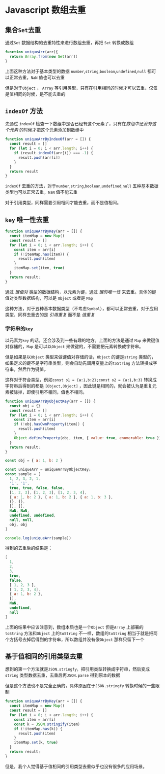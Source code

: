 # Javascript 数组去重

## 集合`Set`去重

通过`Set` 数据结构的去重特性来进行数组去重，再把 `Set` 转换成数组

```js
function uniqueArr(arr){
  return Array.from(new Set(arr))
}
```

上面这种方法对于基本类型的数据 `number`,`string`,`boolean`,`undefined`,`null` 都可以正常去重，`NaN` 值也可以去重

但是对于`Object` ， `Array` 等引用类型，只有在引用相同的时候才可以去重，仅仅是值相同的时候，是不能去重的

## `indexOf` 方法

先通过 `indexOf` 检查一下数组中是否已经有这个元素了，只有在*数组中还没有这个元素*  的时候才把这个元素添加到数组中

```js
function uniqueArrByIndexOf(arr = []) {
  const result = []
  for (let i = 0; i < arr.length; i++) {
    if (result.indexOf(arr[i]) === -1) {
      result.push(arr[i])
    }
  }
  return result
}
```

`indexOf` 去重的方法，对于`number`,`string`,`boolean`,`undefined`,`null` 五种基本数据类型也可以正常去重，`NaN` 值不能去重

对于引用类型，同样需要引用相同才能去重，而不是值相同。



## `key` 唯一性去重

```js
function uniqueArrByKey(arr = []) {
  const itemMap = new Map()
  const result = []
  for (let i = 0; i < arr.length; i++) {
    const item = arr[i]
    if (!itemMap.has(item)) {
      result.push(item)
    }
    itemMap.set(item, true)
  }
  return result;
}
```

通过 *键值对* 类型的数据结构，以元素为键，通过 *键的唯一性* 来去重。具体的键值对类型数据结构，可以是 `Object` 或者是 `Map` 

这种方法，对于五种基本数据类型（不考虑`Symbol`），都可以正常去重，对于应用类型，同样去重去的是 *引用重复* 而不是 *值重复*

### 字符串的`key`

以元素为`key` 的话，还会涉及到一些有趣的地方。上面的方法是通过 `Map` 来做键值对存储的，`Map` 是可以以`Object` 来做键的，不需要把元素转换成字符串。

但是如果是以`Object` 类型来做键值对存储的话，`Object` 的键是`string` 类型的，如果定义的键不是字符串类型，则会自动先调用变量上的`toString` 方法转换成字符串，然后作为键值。

这样对于符合类型，例如`const o1 = {a:1,b:2};const o2 = {a:1,b:3}` 转换成字符串后得到的都是 `[Object,Object]` ，因此键是相同的，就会被认为是重复元素被除掉，即使引用不相同，值也不相同。

```js
function uniqueArrByObjectKey(arr = []) {
  const obj = {}
  const result = []
  for (let i = 0; i < arr.length; i++) {
    const item = arr[i]
    if (!obj.hasOwnProperty(item)) {
      result.push(item)
    }
    Object.defineProperty(obj, item, { value: true, enumerable: true })
  }
  return result;
}

const obj = { a: 1, b: 2 }

const uniqueArr = uniqueArrByObjectKey;
const sample = [
  1, 2, 3, 2, 1,
  '1', '1',
  true, true, false, false,
  [1, 2, 3], [1, 2, 3], [1, 2, 3, 4],
  { a: 1, b: 2 }, { a: 1, b: 2 }, { a: 1, b: 3 },
  {}, {},
  [], [],
  NaN, NaN,
  undefined, undefined,
  null, null,
  obj, obj
]

console.log(uniqueArr(sample))

```

得到的去重后的结果是：

```js
[
  1,
  2,
  3,
  true,
  false,
  [ 1, 2, 3 ],
  [ 1, 2, 3, 4],
  { a: 1, b: 2 },
  [],
  NaN,
  undefined,
  null
]
```

上面的结果中应该注意到，数组本质也是一个`Object` 但是`Array` 上部署的`toString` 方法和`Object` 上的`toString` 不一样，数组的`toString` 相当于就是把两个方括号去掉后得到的字符串，所以数组并没有像`Object` 那样只留下一个



## 基于值相同的引用类型去重

想到的第一个方法就是`JSON.stringfy`，把引用类型转换成字符串，然后变成`string` 类型数据去重，去重后再`JSON.parse` 得到原本的数据

但是这个方法也不是完全正确的，具体原因在于`JSON.stringfy` 转换时候的一些限制

```js
function uniqueArrByKey(arr = []) {
  const itemMap = new Map()
  const result = []
  for (let i = 0; i < arr.length; i++) {
    const item = arr[i]
    const k = JSON.stringify(item)
    if (!itemMap.has(k)) {
      result.push(item)
    }
    itemMap.set(k, true)
  }
  return result;
}
```

但是，我个人觉得基于值相同的引用类型去重似乎也没有很多的应用场景。